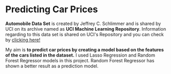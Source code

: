 # Predicting Car Prices 
**Automobile Data Set** is created by Jeffrey C. Schlimmer and is shared by UCI on its archive named as **UCI Machine Learning Repository**. Information regarding to this data set is shared on UCI's Repository and you can check by [clicking here!](https://archive.ics.uci.edu/ml/datasets/automobile)

My aim is **to predict car prices by creating a model based on the features of the cars listed in the dataset.** I used Lasso Regression and Random Forest Regressor models in this project. Random Forest Regressor has shown a better result as a prediction model.


